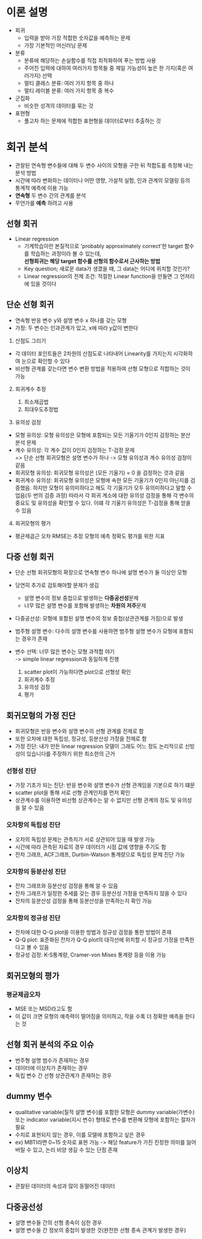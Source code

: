 # 이론 설명

- 회귀
    - 입력을 받아 가장 적합한 숫자값을 예측하는 문제
    - 가장 기본적인 머신러닝 문제
- 분류
    - 분류에 해당하는 손실함수를 직접 최적화하여 푸는 방법 사용
    - 주어진 입력에 대하여 여러가지 항목들 중 제일 가능성이 높은 한 가지(혹은 여러가지) 선택
    - 멀티 클래스 분류: 여러 가지 항목 중 하나
    - 멀티 레이블 분류: 여러 가지 항목 중 복수
- 군집화
    - 비슷한 성격의 데이터를 묶는 것
- 표현형
    - 풀고자 하는 문제에 적합한 표현형을 데이터로부터 추출하는 것

# 회귀 분석
- 관찰된 연속형 변수들에 대해 두 변수 사이의 모형을 구한 뒤 적합도를 측정해 내는 분석 방법
- 시간에 따라 변화하는 데이터나 어떤 영향, 가설적 실험, 인과 관계의 모델링 등의 통계적 예측에 이용 가능
- **연속형** 두 변수 간의 관계를 분석
- 무언가를 **예측** 하려고 사용

## 선형 회귀
- Linear regression
    - 기계학습이란 본질적으로 'probably approximately correct'한 target 함수를 학습하는 과정이라 볼 수 있는데, <br>**선형회귀는 해당 target 함수를 선형의 함수로서 근사하는 방법**
    - Key question; 새로운 data가 생겼을 때, 그 data는 어디에 위치할 것인가? 
    - Linear regression의 전제 조건: 적절한 Linear function을 만들면 그 언저리에 있을 것이다

## 단순 선형 회귀
- 연속형 반응 변수 y와 설명 변수 x 하나를 갖는 모형
- 가정: 두 변수는 인과관계가 있고, x에 따라 y값이 변한다

1. 산점도 그리기
- 각 데이터 포인트들은 2차원의 산점도로 나타내어 Linearity를 가지는지 시각화하여 눈으로 확인할 수 있다
- 비선형 관계를 갖는다면 변수 변환 방법을 적용하여 선형 모형으로 적합하는 것이 가능

2. 회귀계수 추정 
    1. 최소제곱법
    2. 최대우도추정법

3. 유의성 검정
- 모형 유의성: 모형 유의성은 모형에 포함되는 모든 기울기가 0인지 검정하는 분산 분석 문제
- 계수 유의성: 각 계수 값이 0인지 검정하는 T-검정 문제<br>
=> 단순 선형 회귀모형은 설명 변수가 하나 -> 모형 유의성과 계수 유의성 검정이 같음
- 회귀모형 유의성: 회귀모형 유의성은 (모든 기울기) = 0 을 검정하는 것과 같음
- 회귀계수 유의성: 회귀모형 유의성은 모형에 속한 모든 기울기가 0인지 아닌지를 검증했음. 하지만 모형이 유의미하다고 해도 각 기울기가 모두 유의미하다고 말할 수 업음(두 번의 검증 과정) 따라서 각 회귀 계소에 대한 유의성 검정을 통해 각 변수의 중요도 및 유의성을 확인할 수 있다. 이떄 각 기울기 유의성은 T-검정을 통해 얻을 수 있음

4. 회귀모형의 평가
- 평균제곱근 오차 RMSE는 추정 모형의 예측 정확도 평가를 위한 지표

## 다중 선형 회귀
- 단순 선형 회귀모형의 확장으로 연속형 변수 하나에 설명 변수가 둘 이상인 모형
- 당연히 추가로 검토해야할 문제가 생김
    - 설명 변수의 정보 중첩으로 발생하는 **다중공선성**문제
    - 너무 많은 설명 변수를 포함해 발생하는 **차원의 저주**문제

- 다중공선성: 모형에 포함된 설명 변수의 정보 중첩(상관관계를 가짐)으로 발생
- 범주형 설명 변수: 다수의 설명 변수를 사용하면 범주형 설명 변수가 모형에 포함되는 경우가 존재
- 변수 선택: 너무 많은 변수는 모형 과적합 야기<br>
-> simple linear regression과 동일하게 진행
    1. scatter plot이 가능하다면 plot으로 선형성 확인
    2. 회귀계수 추정
    3. 유의성 검정
    4. 평가

## 회귀모형의 가정 진단
- 회귀모형은 반응 변수와 설명 변수의 선형 관계를 전제로 함
- 또한 오차에 대한 독립성, 정규성, 등분산성 가정을 전제로 함
- 가정 진단: 내가 만든 linear regression 모델이 그래도 어느 정도 논리적으로 신빙성이 있습니다를 주장하기 위한 최소한의 근거

### 선형성 진단
- 가장 기초가 되는 진단: 반응 변수와 설명 변수가 선형 관계임을 기본으로 하기 떄문
- scatter plot을 통해 서로 선형 관계인지를 먼저 확인
- 상관계수를 이용하면 비선형 상관계수는 알 수 없지만 선형 관계의 정도 및 유의성을 알 수 있음

### 오차항의 독립성 진단
- 오차의 독립성 문제는 관측치가 서로 상관되어 있을 때 발생 가능
- 시간에 따라 관측된 자료의 경우 데이터가 시점 값에 영향을 주기도 함
- 잔차 그래프, ACF그래프, Durbin-Watson 통계량으로 독립성 문제 진단 가능 

### 오차항의 등분산성 진단
- 잔차 그래프와 등분산성 검정을 통해 알 수 있음
- 잔차 그래프가 일정한 추세를 갖는 경우 등분산성 가정을 만족하지 않을 수 있다
- 잔차의 등분산성 검정을 통해 등분산성을 만족하는지 확인 가능

### 오차항의 정규성 진단
- 잔차에 대한 Q-Q plot을 이용한 방법과 정규성 검정을 통한 방법이 존재
- Q-Q plot: 표준화된 잔차가 Q-Q plot의 대각선에 위치할 시 정규성 가정을 만족한다고 볼 수 있음
- 정규성 검정: K-S통계량, Cramer-von Mises 통계량 등을 이용 가능

## 회귀모형의 평가

### 평균제곱오차
- MSE 또는 MSD라고도 함
- 이 값이 크면 모형의 예측력이 떨어짐을 의미하고, 작을 수록 더 정확한 예측을 한다는 것 

## 선형 회귀 분석의 주요 이슈
- 번주형 설명 범수가 존재하는 경우
- 데이터에 이상치가 존재하는 경우
- 독립 변수 간 선형 상관관계가 존재하는 경우

## dummy 변수
- qualitative variable(질적 설명 변수)를 포함한 모형은 dummy variable(가변수) 또는 indicator variable(지시 변수) 형태로 변수를 변환해 모형에 포함하는 절차가 필요
- 수치로 표현되지 않는 경우, 이를 모델에 포함하고 싶은 경우
- ex) MBTI라면 0~15 숫자로 표현 가능 
-> 해당 feature가 가진 진정한 의미를 잃어버릴 수 있고, 논리 비양 생길 수 있는 단점 존재

## 이상치
- 관찰된 데이터의 속성과 많이 동떨어진 데이터

## 다중공선성
- 설명 변수들 간의 선형 종속이 심한 경우
- 설명 변수들 간 정보의 중첩이 발생한 것(완전한 선형 종속 관계가 발생한 경우)
